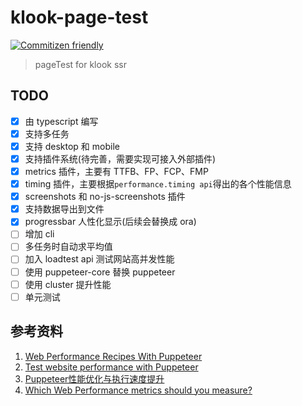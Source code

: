 # klook-page-test

[![Commitizen friendly](https://img.shields.io/badge/commitizen-friendly-brightgreen.svg)](http://commitizen.github.io/cz-cli/)

> pageTest for klook ssr

## TODO

- [x] 由 typescript 编写
- [x] 支持多任务
- [x] 支持 desktop 和 mobile
- [x] 支持插件系统(待完善，需要实现可接入外部插件)
- [x] metrics 插件，主要有 TTFB、FP、FCP、FMP
- [x] timing 插件，主要根据```performance.timing api```得出的各个性能信息
- [x] screenshots 和 no-js-screenshots 插件
- [x] 支持数据导出到文件
- [x] progressbar 人性化显示(后续会替换成 ora)
- [ ] 增加 cli
- [ ] 多任务时自动求平均值
- [ ] 加入 loadtest api 测试网站高并发性能
- [ ] 使用 puppeteer-core 替换 puppeteer
- [ ] 使用 cluster 提升性能
- [ ] 单元测试

## 参考资料

1. [Web Performance Recipes With Puppeteer](https://addyosmani.com/blog/puppeteer-recipes/#performance-observer-lcp)
2. [Test website performance with Puppeteer](https://michaljanaszek.com/blog/test-website-performance-with-puppeteer/#firstMeaningfulPaint)
3. [Puppeteer性能优化与执行速度提升](https://juejin.im/post/6844903849086582798)
4. [Which Web Performance metrics should you measure?](https://perfbeacon.com/blog/which-web-performance-metrics-should-i-measure/)
